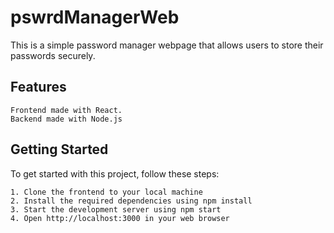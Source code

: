 # pswrdManagerWeb

This is a simple password manager webpage that allows users to store their passwords securely.

## Features

    Frontend made with React.
    Backend made with Node.js

## Getting Started

To get started with this project, follow these steps:

    1. Clone the frontend to your local machine
    2. Install the required dependencies using npm install
    3. Start the development server using npm start
    4. Open http://localhost:3000 in your web browser
